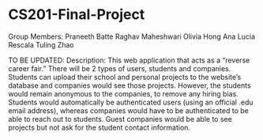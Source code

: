 # CS201-Final-Project

Group Members:
  Praneeth Batte
  Raghav Maheshwari
  Olivia Hong
  Ana Lucia Rescala
  Tuling Zhao
  
TO BE UPDATED: 
Description: This web application that acts as a “reverse career fair.” There will be 2 types of users, students and companies. Students can upload their school and personal projects to the website’s database and companies would see those projects. However, the students would remain anonymous to the companies, to remove any hiring bias. Students would automatically be authenticated users (using an official .edu email address), whereas companies would have to be authenticated to be able to reach out to students. Guest companies would be able to see projects but not ask for the student contact information.

